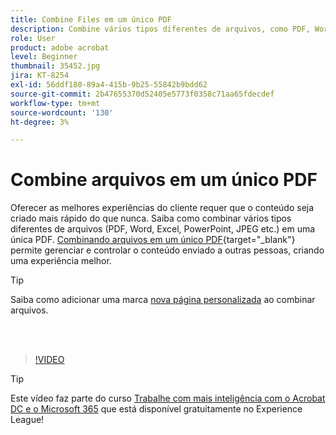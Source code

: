 ```yaml
---
title: Combine Files em um único PDF
description: Combine vários tipos diferentes de arquivos, como PDF, Word, Excel, PowerPoint ou JPEG, em um único PDF
role: User
product: adobe acrobat
level: Beginner
thumbnail: 35452.jpg
jira: KT-8254
exl-id: 56ddf180-89a4-415b-9b25-55842b9bdd62
source-git-commit: 2b47655370d52405e5773f0358c71aa65fdecdef
workflow-type: tm+mt
source-wordcount: '130'
ht-degree: 3%

---
```


# Combine arquivos em um único PDF

Oferecer as melhores experiências do cliente requer que o conteúdo seja criado mais rápido do que nunca. Saiba como combinar vários tipos diferentes de arquivos (PDF, Word, Excel, PowerPoint, JPEG etc.) em uma única PDF. [Combinando arquivos em um único PDF](https://www.adobe.com/br/acrobat/online/merge-pdf.html){target="_blank"} permite gerenciar e controlar o conteúdo enviado a outras pessoas, criando uma experiência melhor.

>[!TIP]
>
>Saiba como adicionar uma marca [nova página personalizada](add-custom-page.md) ao combinar arquivos.

<br> 

>[!VIDEO](https://video.tv.adobe.com/v/35452?quality=12&learn=on&hidetitle=true)

>[!TIP]
>
>Este vídeo faz parte do curso [Trabalhe com mais inteligência com o Acrobat DC e o Microsoft 365](https://experienceleague.adobe.com/?recommended=Acrobat-U-1-2021.microsoft365) que está disponível gratuitamente no Experience League!

